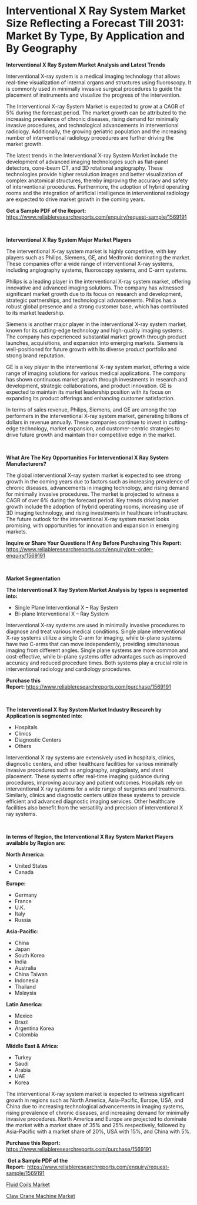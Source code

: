 <p><h1>Interventional X Ray System Market Size Reflecting a Forecast Till 2031: Market By Type, By Application and By Geography</h1></p><p><strong>Interventional X Ray System Market Analysis and Latest Trends</strong></p>
<p><p>Interventional X-ray system is a medical imaging technology that allows real-time visualization of internal organs and structures using fluoroscopy. It is commonly used in minimally invasive surgical procedures to guide the placement of instruments and visualize the progress of the intervention.</p><p>The Interventional X-ray System Market is expected to grow at a CAGR of 5% during the forecast period. The market growth can be attributed to the increasing prevalence of chronic diseases, rising demand for minimally invasive procedures, and technological advancements in interventional radiology. Additionally, the growing geriatric population and the increasing number of interventional radiology procedures are further driving the market growth.</p><p>The latest trends in the Interventional X-ray System Market include the development of advanced imaging technologies such as flat-panel detectors, cone-beam CT, and 3D rotational angiography. These technologies provide higher resolution images and better visualization of complex anatomical structures, thereby improving the accuracy and safety of interventional procedures. Furthermore, the adoption of hybrid operating rooms and the integration of artificial intelligence in interventional radiology are expected to drive market growth in the coming years.</p></p>
<p><strong>Get a Sample PDF of the Report:&nbsp;</strong> <a href="https://www.reliableresearchreports.com/enquiry/request-sample/1569191">https://www.reliableresearchreports.com/enquiry/request-sample/1569191</a></p>
<p>&nbsp;</p>
<p><strong>Interventional X Ray System Major Market Players</strong></p>
<p><p>The interventional X-ray system market is highly competitive, with key players such as Philips, Siemens, GE, and Medtronic dominating the market. These companies offer a wide range of interventional X-ray systems, including angiography systems, fluoroscopy systems, and C-arm systems. </p><p>Philips is a leading player in the interventional X-ray system market, offering innovative and advanced imaging solutions. The company has witnessed significant market growth due to its focus on research and development, strategic partnerships, and technological advancements. Philips has a robust global presence and a strong customer base, which has contributed to its market leadership.</p><p>Siemens is another major player in the interventional X-ray system market, known for its cutting-edge technology and high-quality imaging systems. The company has experienced substantial market growth through product launches, acquisitions, and expansion into emerging markets. Siemens is well-positioned for future growth with its diverse product portfolio and strong brand reputation.</p><p>GE is a key player in the interventional X-ray system market, offering a wide range of imaging solutions for various medical applications. The company has shown continuous market growth through investments in research and development, strategic collaborations, and product innovation. GE is expected to maintain its market leadership position with its focus on expanding its product offerings and enhancing customer satisfaction.</p><p>In terms of sales revenue, Philips, Siemens, and GE are among the top performers in the interventional X-ray system market, generating billions of dollars in revenue annually. These companies continue to invest in cutting-edge technology, market expansion, and customer-centric strategies to drive future growth and maintain their competitive edge in the market.</p></p>
<p>&nbsp;</p>
<p><strong>What Are The Key Opportunities For Interventional X Ray System Manufacturers?</strong></p>
<p><p>The global interventional X-ray system market is expected to see strong growth in the coming years due to factors such as increasing prevalence of chronic diseases, advancements in imaging technology, and rising demand for minimally invasive procedures. The market is projected to witness a CAGR of over 6% during the forecast period. Key trends driving market growth include the adoption of hybrid operating rooms, increasing use of 3D imaging technology, and rising investments in healthcare infrastructure. The future outlook for the interventional X-ray system market looks promising, with opportunities for innovation and expansion in emerging markets.</p></p>
<p><strong>Inquire or Share Your Questions If Any Before Purchasing This Report:</strong> <a href="https://www.reliableresearchreports.com/enquiry/pre-order-enquiry/1569191">https://www.reliableresearchreports.com/enquiry/pre-order-enquiry/1569191</a></p>
<p>&nbsp;</p>
<p><strong>Market Segmentation</strong></p>
<p><strong>The Interventional X Ray System Market Analysis by types is segmented into:</strong></p>
<p><ul><li>Single Plane Interventional X – Ray System</li><li>Bi-plane Interventional X – Ray System</li></ul></p>
<p><p>Interventional X-ray systems are used in minimally invasive procedures to diagnose and treat various medical conditions. Single plane interventional X-ray systems utilize a single C-arm for imaging, while bi-plane systems have two C-arms that can move independently, providing simultaneous imaging from different angles. Single plane systems are more common and cost-effective, while bi-plane systems offer advantages such as improved accuracy and reduced procedure times. Both systems play a crucial role in interventional radiology and cardiology procedures.</p></p>
<p><strong>Purchase this Report:&nbsp;</strong><a href="https://www.reliableresearchreports.com/purchase/1569191">https://www.reliableresearchreports.com/purchase/1569191</a></p>
<p>&nbsp;</p>
<p><strong>The Interventional X Ray System Market Industry Research by Application is segmented into:</strong></p>
<p><ul><li>Hospitals</li><li>Clinics</li><li>Diagnostic Centers</li><li>Others</li></ul></p>
<p><p>Interventional X ray systems are extensively used in hospitals, clinics, diagnostic centers, and other healthcare facilities for various minimally invasive procedures such as angiography, angioplasty, and stent placement. These systems offer real-time imaging guidance during procedures, improving accuracy and patient outcomes. Hospitals rely on interventional X ray systems for a wide range of surgeries and treatments. Similarly, clinics and diagnostic centers utilize these systems to provide efficient and advanced diagnostic imaging services. Other healthcare facilities also benefit from the versatility and precision of interventional X ray systems.</p></p>
<p>&nbsp;</p>
<p><strong>In terms of Region, the Interventional X Ray System Market Players available by Region are:</strong></p>
<p>
    <p> <strong> North America: </strong>
        <ul>
            <li>United States</li>
            <li>Canada</li>
        </ul>
        </p> 
    <p> <strong> Europe: </strong>
        <ul>
            <li>Germany</li>
            <li>France</li>
            <li>U.K.</li>
            <li>Italy</li>
            <li>Russia</li>
        </ul>
        </p> 
    <p> <strong> Asia-Pacific: </strong>
        <ul>
            <li>China</li>
            <li>Japan</li>
            <li>South Korea</li>
            <li>India</li>
            <li>Australia</li>
            <li>China Taiwan</li>
            <li>Indonesia</li>
            <li>Thailand</li>
            <li>Malaysia</li>
        </ul>
        </p> 
    <p> <strong> Latin America: </strong>
        <ul>
            <li>Mexico</li>
            <li>Brazil</li>
            <li>Argentina Korea</li>
            <li>Colombia</li>
        </ul>
        </p> 
    <p> <strong> Middle East & Africa: </strong>
        <ul>
            <li>Turkey</li>
            <li>Saudi</li>
            <li>Arabia</li>
            <li>UAE</li>
            <li>Korea</li>
        </ul>
    </p>
    </p>
<p><p>The interventional X-ray system market is expected to witness significant growth in regions such as North America, Asia-Pacific, Europe, USA, and China due to increasing technological advancements in imaging systems, rising prevalence of chronic diseases, and increasing demand for minimally invasive procedures. North America and Europe are projected to dominate the market with a market share of 35% and 25% respectively, followed by Asia-Pacific with a market share of 20%, USA with 15%, and China with 5%.</p></p>
<p><strong>Purchase this Report: </strong><a href="https://www.reliableresearchreports.com/purchase/1569191">https://www.reliableresearchreports.com/purchase/1569191</a></p>
<p>&nbsp;<strong>Get a Sample PDF of the Report:&nbsp;&nbsp;</strong><a href="https://www.reliableresearchreports.com/enquiry/request-sample/1569191">https://www.reliableresearchreports.com/enquiry/request-sample/1569191</a></p>
<p><strong></strong></p>
<p><p><a href="https://issuu.com/reportprime-2/docs/fluid-coils-market-size-2030.pptx">Fluid Coils Market</a></p><p><a href="https://issuu.com/reportprime-2/docs/claw-crane-machine-market-size-2030.pptx">Claw Crane Machine Market</a></p></p>